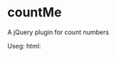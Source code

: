 # countMe
A jQuery plugin for count numbers

Useg:
html: <script src="res/jquery.min.js"></script>
<script src="res/countMe/countMe.min.js"></script>
